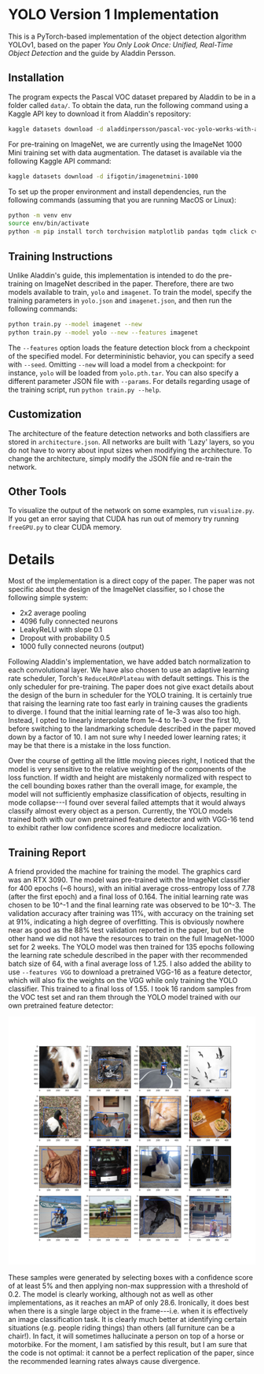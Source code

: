 # YOLO Version 1 Implementation

This is a PyTorch-based implementation of the object detection algorithm YOLOv1, based on the paper _You Only Look Once: Unified, Real-Time Object Detection_ and the guide by Aladdin Persson.

## Installation

The program expects the Pascal VOC dataset prepared by Aladdin to be in a folder called `data/`. To obtain the data, run the following command using a Kaggle API key to download it from Aladdin's repository:

```sh
kaggle datasets download -d aladdinpersson/pascal-voc-yolo-works-with-albumentations
```

For pre-training on ImageNet, we are currently using the ImageNet 1000 Mini training set with data augmentation. The dataset is available via the following Kaggle API command:

```sh
kaggle datasets download -d ifigotin/imagenetmini-1000
```

To set up the proper environment and install dependencies, run the following commands (assuming that you are running MacOS or Linux):

```sh
python -m venv env
source env/bin/activate
python -m pip install torch torchvision matplotlib pandas tqdm click cv2 albumentations
```

## Training Instructions

Unlike Aladdin's guide, this implementation is intended to do the pre-training on ImageNet described in the paper. Therefore, there are two models available to train, `yolo` and `imagenet`. To train the model, specify the training parameters in `yolo.json` and `imagenet.json`, and then run the following commands:

```sh
python train.py --model imagenet --new
python train.py --model yolo --new --features imagenet
```

The `--features` option loads the feature detection block from a checkpoint of the specified model. For determininistic behavior, you can specify a seed with `--seed`. Omitting `--new` will load a model from a checkpoint: for instance, `yolo` will be loaded from `yolo.pth.tar`. You can also specify a different parameter JSON file with `--params`. For details regarding usage of the training script, run `python train.py --help`. 

## Customization

The architecture of the feature detection networks and both classifiers are stored in `architecture.json`. All networks are built with 'Lazy' layers, so you do not have to worry about input sizes when modifying the architecture. To change the architecture, simply modify the JSON file and re-train the network.

## Other Tools

To visualize the output of the network on some examples, run `visualize.py`. If you get an error saying that CUDA has run out of memory try running `freeGPU.py` to clear CUDA memory. 

# Details

Most of the implementation is a direct copy of the paper. The paper was not specific about the design of the ImageNet classifier, so I chose the following simple system: 
- 2x2 average pooling
- 4096 fully connected neurons
- LeakyReLU with slope 0.1
- Dropout with probability 0.5
- 1000 fully connected neurons (output)

Following Aladdin's implementation, we have added batch normalization to each convolutional layer. We have also chosen to use an adaptive learning rate scheduler, Torch's `ReduceLROnPlateau` with default settings. This is the only scheduler for pre-training. The paper does not give exact details about the design of the burn in scheduler for the YOLO training. It is certainly true that raising the learning rate too fast early in training causes the gradients to diverge. I found that the initial learning rate of 1e-3 was also too high. Instead, I opted to linearly interpolate from 1e-4 to 1e-3 over the first 10, before switching to the landmarking schedule described in the paper moved down by a factor of 10. I am not sure why I needed lower learning rates; it may be that there is a mistake in the loss function.

Over the course of getting all the little moving pieces right, I noticed that the model is very sensitive to the relative weighting of the components of the loss function. If width and height are mistakenly normalized with respect to the cell bounding boxes rather than the overall image, for example, the model will not sufficiently emphasize classification of objects, resulting in mode collapse---I found over several failed attempts that it would always classify almost every object as a person. Currently, the YOLO models trained both with our own pretrained feature detector and with VGG-16 tend to exhibit rather low confidence scores and mediocre localization.

## Training Report

A friend provided the machine for training the model. The graphics card was an RTX 3090. The model was pre-trained with the ImageNet classifier for 400 epochs (~6 hours), with an initial average cross-entropy loss of 7.78 (after the first epoch) and a final loss of 0.164. The initial learning rate was chosen to be 10^-1 and the final learning rate was observed to be 10^-3. The validation accuracy after training was 11%, with accuracy on the training set at 91%, indicating a high degree of overfitting. This is obviously nowhere near as good as the 88% test validation reported in the paper, but on the other hand we did not have the resources to train on the full ImageNet-1000 set for 2 weeks. The YOLO model was then trained for 135 epochs following the learning rate schedule described in the paper with ther recommended batch size of 64, with a final average loss of 1.25. I also added the ability to use `--features VGG` to download a pretrained VGG-16 as a feature detector, which will also fix the weights on the VGG while only training the YOLO classifier. This trained to a final loss of 1.55. I took 16 random samples from the VOC test set and ran them through the YOLO model trained with our own pretrained feature detector:

![16 Samples](https://github.com/a-g-moore/YOLO/blob/master/plot.png?raw=true)

These samples were generated by selecting boxes with a confidence score of at least 5% and then applying non-max suppression with a threshold of 0.2. The model is clearly working, although not as well as other implementations, as it reaches an mAP of only 28.6. Ironically, it does best when there is a single large object in the frame---i.e. when it is effectively an image classification task. It is clearly much better at identifying certain situations (e.g. people riding things) than others (all furniture can be a chair!). In fact, it will sometimes hallucinate a person on top of a horse or motorbike. For the moment, I am satisfied by this result, but I am sure that the code is not optimal: it cannot be a perfect replication of the paper, since the recommended learning rates always cause divergence. 
